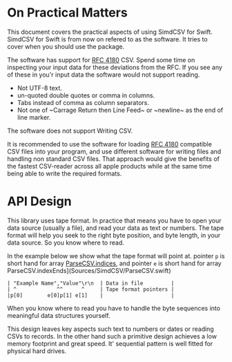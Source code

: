 # On Practical Matters

This document covers the practical aspects of using SimdCSV for Swift. SimdCSV for Swift is from now on refered to as the software. It tries to cover when you should use the package.

The software has support for [RFC 4180](https://tools.ietf.org/html/rfc4180) CSV. Spend some time on inspecting your input data for these deviations from the RFC. If you see any of these in you'r input data the software would not support reading.

* Not UTF-8 text.
* un-quoted double quotes or comma in columns.
* Tabs instead of comma as column separators.
* Not one of ~Carrage Return then Line Feed~ or ~newline~ as the end of line marker.

The software does not support Writing CSV.

It is recommended to use the software for loading [RFC 4180](https://tools.ietf.org/html/rfc4180) compatible CSV files into your program, and use different software for writing files and handling non standard CSV files. That approach would give the benefits of the fastest CSV-reader across all apple products while at the same time being able to write the required formats.

# API Design

This library uses tape format. In practice that means you have to open your data source (usually a file), and read your data as text or numbers. The tape format will help you seek to the right byte position, and byte length, in your data source. So you know where to read.

In the example below we show what the tape format will point at.
pointer `p` is short hand for array [ParseCSV.indices](Sources/SimdCSV/ParseCSV.swift), and pointer `e` is short hand for array ParseCSV.indexEnds](Sources/SimdCSV/ParseCSV.swift)
```
| "Example Name","Value"\r\n  | Data in file         |
| ^             ^^      ^     | Tape format pointers |
|p[0]        e[0]p[1] e[1]    |                      |
```

When you know where to read you have to handle the byte sequences into meaningful data structures yourself.

This design leaves key aspects such text to numbers or dates or reading CSVs to records. In the other hand such a primitive design achieves a low memory footprint and great speed. It' sequential pattern is well fitted for physical hard drives.